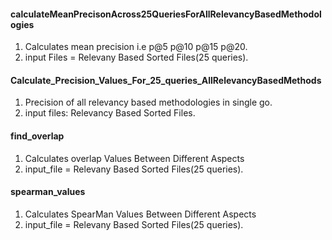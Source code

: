 #### calculateMeanPrecisonAcross25QueriesForAllRelevancyBasedMethodologies
1. Calculates mean precision i.e p@5 p@10 p@15 p@20.
2. input Files = Relevany Based Sorted Files(25 queries).

#### Calculate_Precision_Values_For_25_queries_AllRelevancyBasedMethods
1. Precision of all relevancy based methodologies in single go.
2. input files: Relevancy Based Sorted Files.

#### find_overlap
1. Calculates overlap Values Between Different Aspects
2. input_file = Relevany Based Sorted Files(25 queries).

#### spearman_values
1. Calculates SpearMan Values Between Different Aspects
2. input_file = Relevany Based Sorted Files(25 queries).
